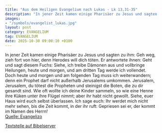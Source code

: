 ```yaml
---
title: "Aus dem Heiligen Evangelium nach Lukas - Lk 13,31-35"
description: "In jener Zeit kamen einige Pharisäer zu Jesus und sagten zu ihm: Geh weg, zieh fort von hier, denn Herodes will dich töten. Er antwortete ihnen: Geht und sagt diesem Fuchs: Siehe, ich treibe Dämonen aus und vollbringe Heilungen, heute und morgen, und am dritten Tag werde ich voll...."
images:
- "/symbols/evangelist_lukas.jpg"
layout: post
category: EVANGELIUM
tag: EVANGELIUM
date: 2025-10-30 09:00:10 +0100
---
```

In jener Zeit kamen einige Pharisäer zu Jesus und sagten zu ihm: Geh weg, zieh fort von hier, denn Herodes will dich töten.
Er antwortete ihnen: Geht und sagt diesem Fuchs: Siehe, ich treibe Dämonen aus und vollbringe Heilungen, heute und morgen, und am dritten Tag werde ich vollendet.<!--more-->
Doch heute und morgen und am folgenden Tag muss ich weiterwandern; denn ein Prophet darf nicht außerhalb Jerusalems umkommen.
Jerusalem, Jerusalem, du tötest die Propheten und steinigst die Boten, die zu dir gesandt sind. Wie oft wollte ich deine Kinder sammeln, so wie eine Henne ihre Küken unter ihre Flügel nimmt; aber ihr habt nicht gewollt.
Siehe, euer Haus wird euch selbst überlassen. Ich sage euch: Ihr werdet mich nicht mehr sehen, bis die Zeit kommt, in der ihr ruft: Gepriesen sei er, der kommt im Namen des Herrn!<br>
[Quelle: Evangelizo](https://evangeliumtagfuertag.org/DE/gospel)

[Textstelle auf Bibelserver](https://www.bibleserver.com/EU/Lukas13,31-35)
